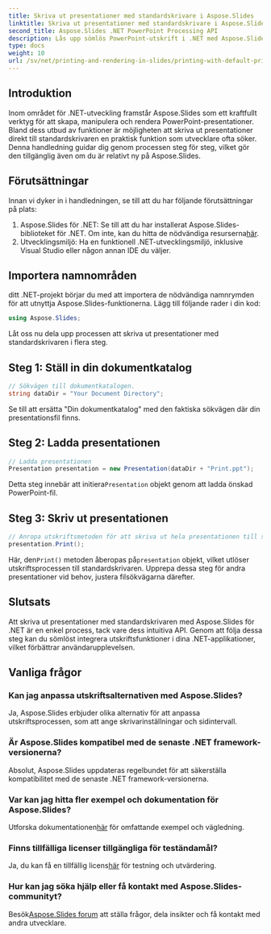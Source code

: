 ```yaml
---
title: Skriva ut presentationer med standardskrivare i Aspose.Slides
linktitle: Skriva ut presentationer med standardskrivare i Aspose.Slides
second_title: Aspose.Slides .NET PowerPoint Processing API
description: Lås upp sömlös PowerPoint-utskrift i .NET med Aspose.Slides. Följ vår steg-för-steg-guide för enkel integration. Höj din applikations funktionalitet nu!
type: docs
weight: 10
url: /sv/net/printing-and-rendering-in-slides/printing-with-default-printer/
---
```

## Introduktion
Inom området för .NET-utveckling framstår Aspose.Slides som ett kraftfullt verktyg för att skapa, manipulera och rendera PowerPoint-presentationer. Bland dess utbud av funktioner är möjligheten att skriva ut presentationer direkt till standardskrivaren en praktisk funktion som utvecklare ofta söker. Denna handledning guidar dig genom processen steg för steg, vilket gör den tillgänglig även om du är relativt ny på Aspose.Slides.
## Förutsättningar
Innan vi dyker in i handledningen, se till att du har följande förutsättningar på plats:
1.  Aspose.Slides för .NET: Se till att du har installerat Aspose.Slides-biblioteket för .NET. Om inte, kan du hitta de nödvändiga resurserna[här](https://releases.aspose.com/slides/net/).
2. Utvecklingsmiljö: Ha en funktionell .NET-utvecklingsmiljö, inklusive Visual Studio eller någon annan IDE du väljer.
## Importera namnområden
ditt .NET-projekt börjar du med att importera de nödvändiga namnrymden för att utnyttja Aspose.Slides-funktionerna. Lägg till följande rader i din kod:
```csharp
using Aspose.Slides;
```
Låt oss nu dela upp processen att skriva ut presentationer med standardskrivaren i flera steg.
## Steg 1: Ställ in din dokumentkatalog
```csharp
// Sökvägen till dokumentkatalogen.
string dataDir = "Your Document Directory";
```
Se till att ersätta "Din dokumentkatalog" med den faktiska sökvägen där din presentationsfil finns.
## Steg 2: Ladda presentationen
```csharp
// Ladda presentationen
Presentation presentation = new Presentation(dataDir + "Print.ppt");
```
 Detta steg innebär att initiera`Presentation` objekt genom att ladda önskad PowerPoint-fil.
## Steg 3: Skriv ut presentationen
```csharp
// Anropa utskriftsmetoden för att skriva ut hela presentationen till standardskrivaren
presentation.Print();
```
 Här, den`Print()` metoden åberopas på`presentation` objekt, vilket utlöser utskriftsprocessen till standardskrivaren.
Upprepa dessa steg för andra presentationer vid behov, justera filsökvägarna därefter.
## Slutsats
Att skriva ut presentationer med standardskrivaren med Aspose.Slides för .NET är en enkel process, tack vare dess intuitiva API. Genom att följa dessa steg kan du sömlöst integrera utskriftsfunktioner i dina .NET-applikationer, vilket förbättrar användarupplevelsen.
## Vanliga frågor
### Kan jag anpassa utskriftsalternativen med Aspose.Slides?
Ja, Aspose.Slides erbjuder olika alternativ för att anpassa utskriftsprocessen, som att ange skrivarinställningar och sidintervall.
### Är Aspose.Slides kompatibel med de senaste .NET framework-versionerna?
Absolut, Aspose.Slides uppdateras regelbundet för att säkerställa kompatibilitet med de senaste .NET framework-versionerna.
### Var kan jag hitta fler exempel och dokumentation för Aspose.Slides?
 Utforska dokumentationen[här](https://reference.aspose.com/slides/net/) för omfattande exempel och vägledning.
### Finns tillfälliga licenser tillgängliga för teständamål?
 Ja, du kan få en tillfällig licens[här](https://purchase.aspose.com/temporary-license/) för testning och utvärdering.
### Hur kan jag söka hjälp eller få kontakt med Aspose.Slides-communityt?
 Besök[Aspose.Slides forum](https://forum.aspose.com/c/slides/11) att ställa frågor, dela insikter och få kontakt med andra utvecklare.